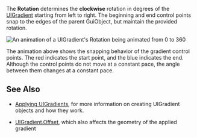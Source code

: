 The **Rotation** determines the **clockwise** rotation in degrees of the [UIGradient](https://developer.roblox.com/en-us/api-reference/class/UIGradient) starting from left to right. The beginning and end control points snap to the edges of the parent GuiObject, but maintain the provided rotation.

![An animation of a UIGradient's Rotation being animated from 0 to 360](https://developer.roblox.com/assets/blt83863eeda790ba34/UIGradient.Rotation.gif)

The animation above shows the snapping behavior of the gradient control points. The red indicates the start point, and the blue indicates the end. Although the control points do not move at a constant pace, the angle between them changes at a constant pace.

See Also
--------

*   [Applying UIGradients](https://developer.roblox.com/en-us/articles/applying-uigradients), for more information on creating UIGradient objects and how they work.
    
*   [UIGradient.Offset](https://developer.roblox.com/en-us/api-reference/property/UIGradient/Offset), which also affects the geometry of the applied gradient
